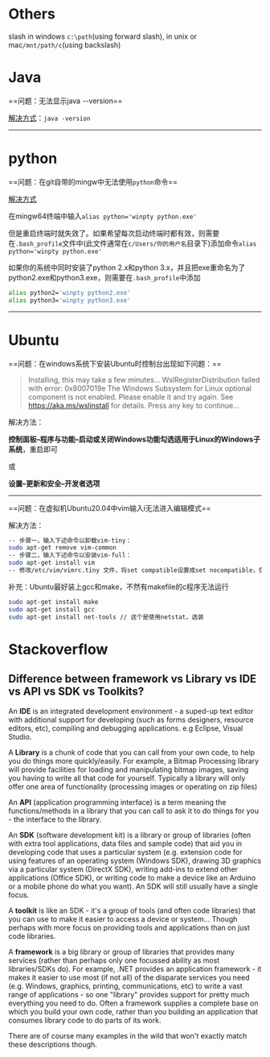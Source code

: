 # Others

slash in windows `c:\path`(using forward slash), in unix or mac`/mnt/path/c`(using backslash)

# Java

==问题：无法显示java --version==

<u>解决方式</u>：`java -version`

***

# python

==问题：在git自带的mingw中无法使用`python`命令==

<u>解决方式</u>

在mingw64终端中输入`alias python='winpty python.exe'`

但是重启终端时就失效了。如果希望每次启动终端时都有效，则需要在`.bash_profile`文件中(此文件通常在`c/Users/你的用户名`目录下)添加命令`alias python='winpty python.exe'`

如果你的系统中同时安装了python 2.x和python 3.x，并且把exe重命名为了python2.exe和python3.exe，则需要在`.bash_profile`中添加

```bash
alias python2='winpty python2.exe'
alias python3='winpty python3.exe'
```

***

# Ubuntu

==问题：在windows系统下安装Ubuntu时控制台出现如下问题：==

>Installing, this may take a few minutes...
WslRegisterDistribution failed  with error: 0x8007019e
The Windows Subsystem for Linux optional component is  not enabled. Please enable it and try again.
See https://aka.ms/wslinstall  for details.
Press any key to continue...


解决方法：

**控制面板–程序与功能–启动或关闭Windows功能勾选适用于Linux的Windows子系统**，重启即可

或

**设置–更新和安全–开发者选项**

---

==问题：在虚拟机Ubuntu20.04中vim输入i无法进入编辑模式==

解决方法：

```bash
-- 步骤一，输入下述命令以卸载vim-tiny：
sudo apt-get remove vim-common
-- 步骤二，输入下述命令以安装vim-full：
sudo apt-get install vim
-- 修改/etc/vim/vimrc.tiny 文件，将set compatible设置成set nocompatible，保存退出即可。这是因为有时候系统会默认vim兼容vi，所以使用vi的命令，在使用i可以进入插入模式，当按下Esc的时候退出到命令模式
```

补充：Ubuntu最好装上gcc和make，不然有makefile的c程序无法运行

```bash
sudo apt-get install make
sudo apt-get install gcc
sudo apt-get install net-tools // 这个是使用netstat，选装
```



# Stackoverflow

## Difference between framework vs Library vs IDE vs API vs SDK vs Toolkits?

An **IDE** is an integrated development environment - a suped-up text editor with additional support for developing (such as forms designers, resource editors, etc), compiling and debugging applications. e.g Eclipse, Visual Studio.

A **Library** is a chunk of code that you can call from your own code, to help you do things more quickly/easily. For example, a Bitmap Processing library will provide facilities for loading and manipulating bitmap images, saving you having to write all that code for yourself. Typically a library will only offer one area of functionality (processing images or operating on zip files)

An **API** (application programming interface) is a term meaning the functions/methods in a library that you can call to ask it to do things for you - the interface to the library.

An **SDK** (software development kit) is a library or group of libraries (often with extra tool applications, data files and sample code) that aid you in developing code that uses a particular system (e.g. extension code for using features of an operating system (Windows SDK), drawing 3D graphics via a particular system (DirectX SDK), writing add-ins to extend other applications (Office SDK), or writing code to make a device like an Arduino or a mobile phone do what you want). An SDK will still usually have a single focus.

A **toolkit** is like an SDK - it's a group of tools (and often code libraries) that you can use to make it easier to access a device or system... Though perhaps with more focus on providing tools and applications than on just code libraries.

A **framework** is a big library or group of libraries that provides many services (rather than perhaps only one focussed ability as most libraries/SDKs do). For example, .NET provides an application framework - it makes it easier to use most (if not all) of the disparate services you need (e.g. Windows, graphics, printing, communications, etc) to write a vast range of applications - so one "library" provides support for pretty much everything you need to do. Often a framework supplies a complete base on which you build your own code, rather than you building an application that consumes library code to do parts of its work.

There are of course many examples in the wild that won't exactly match these descriptions though.

